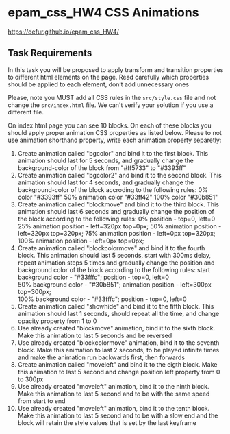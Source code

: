 # epam_css_HW4 CSS Animations

https://defur.github.io/epam_css_HW4/

## Task Requirements

In this task you will be proposed to apply transform and transition properties to different html elements on the page. Read carefully which properties should be applied to each element, don’t add unnecessary ones

Please, note you MUST add all CSS rules in the `src/style.css` file and not change the `src/index.html` file. We can't verify your solution if you use a different file.

On index.html page you can see 10 blocks. On each of these blocks you should apply proper animation CSS properties as listed below. Please to not use animation shorthand property, write each animation property separetly:
1.	Create animation called "bgcolor" and bind it to the first block. This animation should last for 5 seconds, and gradually change the background-color of the block from "#ff5733" to "#3393ff"
2.	Create animation called "bgcolor2" and bind it to the second block. This animation should last for 4 seconds, and gradually change the background-color of the block accroding to the following rules:
        0% color "#3393ff"
        50% animation  color "#33ff42"
        100% color "#30b851"
3. Create animation called "blockmove" and bind it to the third block. This animation should last 6 seconds and gradually change the position of the block according to the following rules:
        0% position - top=0, left=0
        25% animation position - left=320px top=0px;
        50% animation position - left=320px top=320px;
        75% animation position - left=0px top=320px;
        100% animation position - left=0px top=0px;
4. Create animation called "blockcolormove" and bind it to the fourth block. This animation should last 5 seconds, start with 300ms delay, repeat animation steps 5 times and gradually change the position and background color of the block according to the following rules:
        start background color - "#33fffc"; position - top=0, left=0       
        50% background color - "#30b851"; animation position - left=300px top=300px;      
        100% background color - "#33fffc"; position - top=0, left=0  
5. Create animation called "showhide" and bind it to the fifth block. This animation should last 1 seconds, should repeat all the time, and change opacity property from 1 to 0
6. Use already created "blockmove" animation, bind it to the sixth block. Make this animation to last 5 seconds and be reversed
7. Use already created "blockcolormove" animation, bind it to the seventh block. Make this animation to last 2 seconds, to be played infinite times and make the animation run backwards first, then forwards
8. Create animation called "moveleft" and bind it to the eigth block. Make this animation to last 5 second and change position left property from 0 to 300px
9. Use already created "moveleft" animation, bind it to the ninth block. Make this animation to last 5 second and to be with the same speed from start to end
10. Use already created "moveleft" animation, bind it to the tenth block. Make this animation to last 5 second and to be with a slow end and the block will retain the style values that is set by the last keyframe

